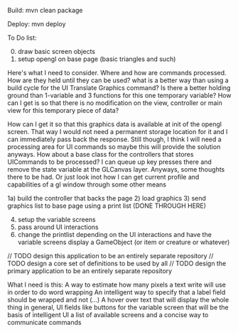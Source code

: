 Build:
mvn clean package

Deploy:
mvn deploy



To Do list:

0) draw basic screen objects
1) setup opengl on base page (basic triangles and such)

Here's what I need to consider.  Where and how are commands processed.  How are they held until they can be used?  what is a better way than using a build cycle
for the UI Translate Graphics command?  Is there a better holding ground than 1-variable and 3 functions for this one temporary variable?  How can I get is so that there
is no modification on the view, controller or main view for this temporary piece of data?

How can I get it so that this graphics data is available at init of the opengl screen.  That way I would not need a permanent storage location for it and I can immediately
pass back the response.  Still though, I think I will need a processing area for UI commands so maybe this will provide the solution anyways.  How about a base class for
the controllers that stores UICommands to be processed?  I can queue up key presses there and remove the state variable at the GLCanvas layer.  Anyways, some thoughts there to be had.
Or just look inot how I can get current profile and capabilities of a gl window through some other means

1a) build the controller that backs the page
2) load graphics
3) send graphics list to base page using a print list
(DONE THROUGH HERE)

4) setup the variable screens
5) pass around UI interactions
6) change the printlist depending on the UI interactions and have the variable screens display a GameObject (or item or creature or whatever)

// TODO design this application to be an entirely separate repository
// TODO design a core set of definitions to be used by all
// TODO design the primary application to be an entirely separate repository


What I need is this:
A way to estimate how many pixels a text write will use in order to do word wrapping
An intelligent way to specify that a label field should be wrapped and not (...)
A hover over text that will display the whole thing
in general, UI fields like buttons for the variable screen that will be the basis of intelligent UI
a list of available screens and a concise way to communicate commands
